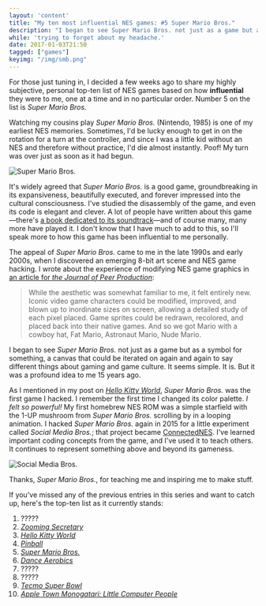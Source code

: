 ```yaml
---
layout: 'content'
title: "My ten most influential NES games: #5 Super Mario Bros."
description: "I began to see Super Mario Bros. not just as a game but as a symbol for something, a canvas that could be iterated on again and again to say different things about gaming and game culture."
while: 'trying to forget about my headache.'
date: 2017-01-03T21:50
tagged: ["games"]
keyimg: "/img/smb.png"
---
```


For those just tuning in, I decided a few weeks ago to share my highly subjective, personal top-ten list of NES games based on how **influential** they were to me, one at a time and in no particular order. Number 5 on the list is *Super Mario Bros.*

Watching my cousins play *Super Mario Bros.* (Nintendo, 1985) is one of my earliest NES memories. Sometimes, I'd be lucky enough to get in on the rotation for a turn at the controller, and since I was a little kid without an NES and therefore without practice, I'd die almost instantly. Poof! My turn was over just as soon as it had begun.

![Super Mario Bros.](/img/smb.png)

It's widely agreed that *Super Mario Bros.* is a good game, groundbreaking in its expansiveness, beautifully executed, and forever impressed into the cultural consciousness. I've studied the disassembly of the game, and even its code is elegant and clever. A lot of people have written about this game&mdash;there's [a book dedicated to its soundtrack](https://www.amazon.com/Kondos-Super-Mario-Bros-Soundtrack/dp/1628928530)&mdash;and of course many, many more have played it. I don't know that I have much to add to this, so I'll speak more to how this game has been influential to me personally.

The appeal of *Super Mario Bros.* came to me in the late 1990s and early 2000s, when I discovered an emerging 8-bit art scene and NES game hacking. I wrote about the experience of modifying NES game graphics in [an article for *the Journal of Peer Production*](http://peerproduction.net/issues/issue-8-feminism-and-unhacking/art-essays/the-nostalgia-question-and-feminist-8-bit-game-hacking/):

> While the aesthetic was somewhat familiar to me, it felt entirely new. Iconic video game characters could be modified, improved, and blown up to inordinate sizes on screen, allowing a detailed study of each pixel placed. Game sprites could be redrawn, recolored, and placed back into their native games. And so we got Mario with a cowboy hat, Fat Mario, Astronaut Mario, Nude Mario.

I began to see *Super Mario Bros.* not just as a game but as a symbol for something, a canvas that could be iterated on again and again to say different things about gaming and game culture. It seems simple. It is. But it was a profound idea to me 15 years ago. 

As I mentioned in my post on *[Hello Kitty World](/blog/2016/12/my-ten-most-influential-nes-games-3-hello-kitty-world)*, *Super Mario Bros.* was the first game I hacked. I remember the first time I changed its color palette. *I felt so powerful!* My first homebrew NES ROM was a simple starfield with the 1-UP mushroom from *Super Mario Bros.* scrolling by in a looping animation. I hacked *Super Mario Bros.* again in 2015 for a little experiment called *Social Media Bros.*; that project became [ConnectedNES](http://www.nobadmemories.com/connectednes). I've learned important coding concepts from the game, and I've used it to teach others. It continues to represent something above and beyond its gameness.

![Social Media Bros.](http://nobadmemories.com/img/social1.JPG)

Thanks, *Super Mario Bros.*, for teaching me and inspiring me to make stuff. 

If you've missed any of the previous entries in this series and want to catch up, here's the top-ten list as it currently stands:

1. ?????
2. *[Zooming Secretary](/blog/2016/12/my-ten-most-influential-nes-games-2-zooming-secretary)*
3. *[Hello Kitty World](/blog/2016/12/my-ten-most-influential-nes-games-3-hello-kitty-world)*
4. *[Pinball](/blog/2016/12/my-ten-most-influential-nes-games-4-pinball)*
5. *[Super Mario Bros.](/blog/2017/01/my-ten-most-influential-nes-games-super-mario-bros)*
6. *[Dance Aerobics](/blog/2016/12/my-ten-most-influential-nes-games-6-dance-aerobics)*
7. ?????
8. ?????
9. *[Tecmo Super Bowl](/blog/2016/12/my-ten-most-influential-nes-games-9-tecmo-super-bowl)*
10. *[Apple Town Monogatari: Little Computer People](/blog/2016/12/my-ten-most-influential-nes-games-10-apple-town-monogatari)*